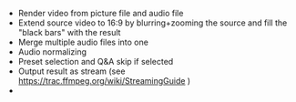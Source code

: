 - Render video from picture file and audio file
- Extend source video to 16:9 by blurring+zooming the source and fill the "black bars" with the result
- Merge multiple audio files into one
- Audio normalizing
- Preset selection and Q&A skip if selected
- Output result as stream (see https://trac.ffmpeg.org/wiki/StreamingGuide )
- 

